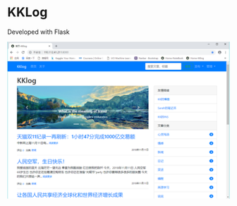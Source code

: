 # KKLog
Developed with Flask

![Image text](https://github.com/PythonerKK/KKLog/blob/master/show.png)
